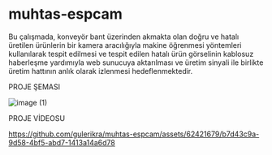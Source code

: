# muhtas-espcam

Bu çalışmada, konveyör bant üzerinden akmakta olan doğru ve hatalı üretilen ürünlerin bir kamera aracılığıyla makine öğrenmesi yöntemleri kullanılarak tespit edilmesi ve tespit edilen hatalı ürün görselinin kablosuz haberleşme yardımıyla web sunucuya aktarılması ve üretim sinyali ile birlikte üretim hattının anlık olarak izlenmesi hedeflenmektedir. 

PROJE ŞEMASI

![image (1)](https://github.com/gulerikra/muhtas-espcam/assets/62421679/04332e87-99f4-4960-bead-6d68c51bdf0b)




PROJE VİDEOSU

https://github.com/gulerikra/muhtas-espcam/assets/62421679/b7d43c9a-9d58-4bf5-abd7-1413a14a6d78

